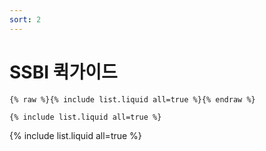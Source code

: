 ```yaml
---
sort: 2
---
```


# SSBI 퀵가이드

```
{% raw %}{% include list.liquid all=true %}{% endraw %}

{% include list.liquid all=true %}
```

{% include list.liquid all=true %}
